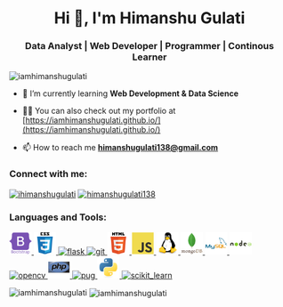 <h1 align="center">Hi 👋, I'm Himanshu Gulati</h1>
<h3 align="center">Data Analyst | Web Developer | Programmer | Continous Learner</h3>

<p align="left"> <img src="https://komarev.com/ghpvc/?username=iamhimanshugulati&label=Profile%20views&color=0e75b6&style=flat" alt="iamhimanshugulati" /> </p>

- 🌱 I’m currently learning **Web Development & Data Science**

- 👨‍💻 You can also check out my portfolio at [https://iamhimanshugulati.github.io/](https://iamhimanshugulati.github.io/)

- 📫 How to reach me **himanshugulati138@gmail.com**

<h3 align="left">Connect with me:</h3>
<p align="left">
<a href="https://linkedin.com/in/ihimanshugulati" target="blank"><img align="center" src="https://cdn.jsdelivr.net/npm/simple-icons@3.0.1/icons/linkedin.svg" alt="ihimanshugulati" height="30" width="40" /></a>
<a href="https://kaggle.com/himanshugulati138" target="blank"><img align="center" src="https://cdn.jsdelivr.net/npm/simple-icons@3.0.1/icons/kaggle.svg" alt="himanshugulati138" height="30" width="40" /></a>
</p>

<h3 align="left">Languages and Tools:</h3>
<p align="left"> <a href="https://getbootstrap.com" target="_blank"> <img src="https://raw.githubusercontent.com/devicons/devicon/master/icons/bootstrap/bootstrap-plain-wordmark.svg" alt="bootstrap" width="40" height="40"/> </a> <a href="https://www.w3schools.com/css/" target="_blank"> <img src="https://raw.githubusercontent.com/devicons/devicon/master/icons/css3/css3-original-wordmark.svg" alt="css3" width="40" height="40"/> </a> <a href="https://flask.palletsprojects.com/" target="_blank"> <img src="https://www.vectorlogo.zone/logos/pocoo_flask/pocoo_flask-icon.svg" alt="flask" width="40" height="40"/> </a> <a href="https://git-scm.com/" target="_blank"> <img src="https://www.vectorlogo.zone/logos/git-scm/git-scm-icon.svg" alt="git" width="40" height="40"/> </a> <a href="https://www.w3.org/html/" target="_blank"> <img src="https://raw.githubusercontent.com/devicons/devicon/master/icons/html5/html5-original-wordmark.svg" alt="html5" width="40" height="40"/> </a> <a href="https://developer.mozilla.org/en-US/docs/Web/JavaScript" target="_blank"> <img src="https://raw.githubusercontent.com/devicons/devicon/master/icons/javascript/javascript-original.svg" alt="javascript" width="40" height="40"/> </a> <a href="https://www.linux.org/" target="_blank"> <img src="https://raw.githubusercontent.com/devicons/devicon/master/icons/linux/linux-original.svg" alt="linux" width="40" height="40"/> </a> <a href="https://www.mongodb.com/" target="_blank"> <img src="https://raw.githubusercontent.com/devicons/devicon/master/icons/mongodb/mongodb-original-wordmark.svg" alt="mongodb" width="40" height="40"/> </a> <a href="https://www.mysql.com/" target="_blank"> <img src="https://raw.githubusercontent.com/devicons/devicon/master/icons/mysql/mysql-original-wordmark.svg" alt="mysql" width="40" height="40"/> </a> <a href="https://nodejs.org" target="_blank"> <img src="https://raw.githubusercontent.com/devicons/devicon/master/icons/nodejs/nodejs-original-wordmark.svg" alt="nodejs" width="40" height="40"/> </a> <a href="https://opencv.org/" target="_blank"> <img src="https://www.vectorlogo.zone/logos/opencv/opencv-icon.svg" alt="opencv" width="40" height="40"/> </a> <a href="https://www.php.net" target="_blank"> <img src="https://raw.githubusercontent.com/devicons/devicon/master/icons/php/php-original.svg" alt="php" width="40" height="40"/> </a> <a href="https://pugjs.org" target="_blank"> <img src="https://cdn.worldvectorlogo.com/logos/pug.svg" alt="pug" width="40" height="40"/> </a> <a href="https://www.python.org" target="_blank"> <img src="https://raw.githubusercontent.com/devicons/devicon/master/icons/python/python-original.svg" alt="python" width="40" height="40"/> </a> <a href="https://scikit-learn.org/" target="_blank"> <img src="https://upload.wikimedia.org/wikipedia/commons/0/05/Scikit_learn_logo_small.svg" alt="scikit_learn" width="40" height="40"/> </a> </p>

<p><img align="left" src="https://github-readme-stats.vercel.app/api/top-langs?username=iamhimanshugulati&show_icons=true&locale=en&layout=compact" alt="iamhimanshugulati" /></p>

<p>&nbsp;<img align="center" src="https://github-readme-stats.vercel.app/api?username=iamhimanshugulati&show_icons=true&locale=en" alt="iamhimanshugulati" /></p>
